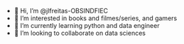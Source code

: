 - 👋 Hi, I’m @jlfreitas-OBSINDFIEC
- 👀 I’m interested in books and filmes/series, and gamers
- 🌱 I’m currently learning python and data engineer
- 💞️ I’m looking to collaborate on data sciences

<!---
jlfreitas-OBSINDFIEC/jlfreitas-OBSINDFIEC is a ✨ special ✨ repository because its `README.md` (this file) appears on your GitHub profile.
You can click the Preview link to take a look at your changes.
--->
